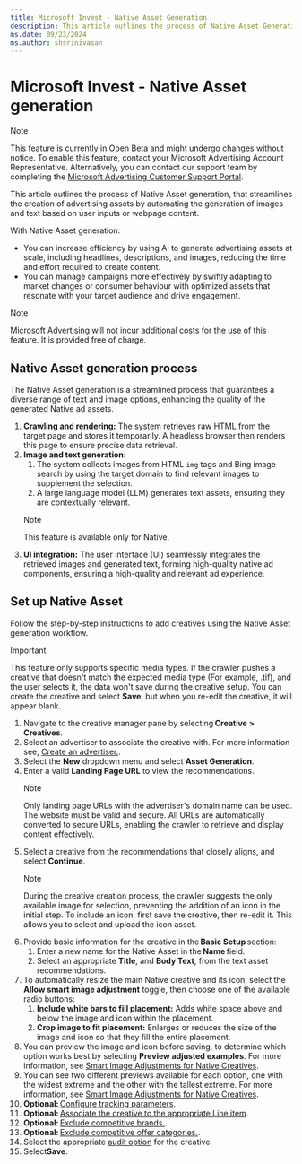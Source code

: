 ```yaml
---
title: Microsoft Invest - Native Asset Generation
description: This article outlines the process of Native Asset Generation for Microsoft Invest.
ms.date: 09/23/2024
ms.author: shsrinivasan
---
```


# Microsoft Invest - Native Asset generation

> [!NOTE]
> This feature is currently in Open Beta and might undergo changes without notice. To enable this feature, contact your Microsoft Advertising Account Representative. Alternatively, you can contact our support team by completing the [Microsoft Advertising Customer Support Portal](https://support.ads.microsoft.com).

This article outlines the process of Native Asset generation, that streamlines the creation of advertising assets by automating the generation of images and text based on user inputs or webpage content.

With Native Asset generation:

- You can increase efficiency by using AI to generate advertising assets at scale, including headlines, descriptions, and images, reducing the time and effort required to create content.
- You can manage campaigns more effectively by swiftly adapting to market changes or consumer behaviour with optimized assets that resonate with your target audience and drive engagement.

> [!NOTE]
> Microsoft Advertising will not incur additional costs for the use of this feature. It is provided free of charge.

## Native Asset generation process

The Native Asset generation is a streamlined process that guarantees a diverse range of text and image options, enhancing the quality of the generated Native ad assets.

1. **Crawling and rendering:** The system retrieves raw HTML from the target page and stores it temporarily. A headless browser then renders this page to ensure precise data retrieval.
1. **Image and text generation:**
    1. The system collects images from HTML `img` tags and Bing image search by using the target domain to find relevant images to supplement the selection.
    1. A large language model (LLM) generates text assets, ensuring they are contextually relevant.
    > [!NOTE]
    > This feature is available only for Native.
1. **UI integration:** The user interface (UI) seamlessly integrates the retrieved images and generated text, forming high-quality native ad components, ensuring a high-quality and relevant ad experience.

## Set up Native Asset

Follow the step-by-step instructions to add creatives using the Native Asset generation workflow.

> [!IMPORTANT]
> This feature only supports specific media types. If the crawler pushes a creative that doesn't match the expected media type (For example, .tif), and the user selects it, the data won't save during the creative setup. You can create the creative and select **Save**, but when you re-edit the creative, it will appear blank.

1. Navigate to the creative manager pane by selecting **Creative > Creatives**.
1. Select an advertiser to associate the creative with. For more information see, [Create an advertiser.](create-an-advertiser.md).
1. Select the **New** dropdown menu and select **Asset Generation**.
1. Enter a valid **Landing Page URL** to view the recommendations.
    > [!NOTE]
    > Only landing page URLs with the advertiser's domain name can be used. The website must be valid and secure. All URLs are automatically converted to secure URLs, enabling the crawler to retrieve and display content effectively.
1. Select a creative from the recommendations that closely aligns, and select **Continue**.
    > [!NOTE]
    > During the creative creation process, the crawler suggests the only available image for selection, preventing the addition of an icon in the initial step. To include an icon, first save the creative, then re-edit it. This allows you to select and upload the icon asset.
1. Provide basic information for the creative in the **Basic Setup** section:
    1. Enter a new name for the Native Asset in the **Name** field.
    1. Select an appropriate **Title**, and **Body Text**, from the text asset recommendations.
1. To automatically resize the main Native creative and its icon, select the **Allow smart image adjustment** toggle, then choose one of the available radio buttons:
    1. **Include white bars to fill placement:** Adds white space above and below the image and icon within the placement.
    1. **Crop image to fit placement:** Enlarges or reduces the size of the image and icon so that they fill the entire placement. <br>
1. You can preview the image and icon before saving, to determine which option works best by selecting **Preview adjusted examples**. For more information, see [Smart Image Adjustments for Native Creatives](smart-image-adjustments-for-native-creatives.md).
1. You can see two different previews available for each option, one with the widest extreme and the other with the tallest extreme. For more information, see [Smart Image Adjustments for Native Creatives](smart-image-adjustments-for-native-creatives.md).
1. **Optional:** [Configure tracking parameters](configuring-tracking-for-creatives.md).
1. **Optional:** [Associate the creative to the appropriate Line item](associate-line-items-with-a-creative.md).
1. **Optional:** [Exclude competitive brands.](exclude-competitive-brands-for-a-creative.md).
1. **Optional:** [Exclude competitive offer categories.](exclude-competitive-offer-categories-for-a-creative.md).
1. Select the appropriate [audit option](select-an-audit-option-for-a-creative.md) for the creative.
1. Select**Save**.
